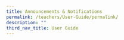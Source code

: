 ```yaml
---
title: Announcements & Notifications
permalink: /teachers/User-Guide/permalink/
description: ""
third_nav_title: User Guide
---
```

